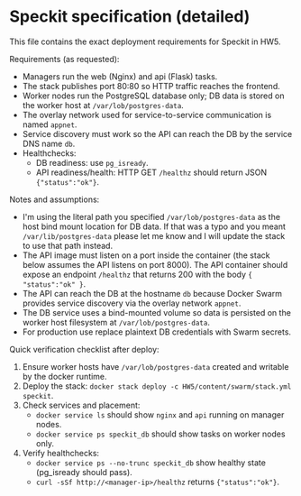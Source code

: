 # Speckit specification (detailed)

This file contains the exact deployment requirements for Speckit in HW5.

Requirements (as requested):

- Managers run the web (Nginx) and api (Flask) tasks.
- The stack publishes port 80:80 so HTTP traffic reaches the frontend.
- Worker nodes run the PostgreSQL database only; DB data is stored on the worker host at `/var/lob/postgres-data`.
- The overlay network used for service-to-service communication is named `appnet`.
- Service discovery must work so the API can reach the DB by the service DNS name `db`.
- Healthchecks:
  - DB readiness: use `pg_isready`.
  - API readiness/health: HTTP GET `/healthz` should return JSON `{"status":"ok"}`.

Notes and assumptions:

- I'm using the literal path you specified `/var/lob/postgres-data` as the host bind mount location for DB data. If that was a typo and you meant `/var/lib/postgres-data` please let me know and I will update the stack to use that path instead.
- The API image must listen on a port inside the container (the stack below assumes the API listens on port 8000). The API container should expose an endpoint `/healthz` that returns 200 with the body `{ "status":"ok" }`.
- The API can reach the DB at the hostname `db` because Docker Swarm provides service discovery via the overlay network `appnet`.
- The DB service uses a bind-mounted volume so data is persisted on the worker host filesystem at `/var/lob/postgres-data`.
- For production use replace plaintext DB credentials with Swarm secrets.

Quick verification checklist after deploy:

1. Ensure worker hosts have `/var/lob/postgres-data` created and writable by the docker runtime.
2. Deploy the stack: `docker stack deploy -c HW5/content/swarm/stack.yml speckit`.
3. Check services and placement:
   - `docker service ls` should show `nginx` and `api` running on manager nodes.
   - `docker service ps speckit_db` should show tasks on worker nodes only.
4. Verify healthchecks:
   - `docker service ps --no-trunc speckit_db` show healthy state (pg_isready should pass).
   - `curl -sSf http://<manager-ip>/healthz` returns `{"status":"ok"}`.
